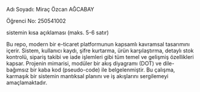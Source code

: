 Adı Soyadı: Miraç Özcan AĞCABAY

Öğrenci No: 250541002

sistemin kısa açıklaması (maks. 5-6 satır)

Bu repo, modern bir e-ticaret platformunun kapsamlı kavramsal tasarımını içerir. Sistem, kullanıcı kaydı, şifre kurtarma, ürün karşılaştırma, detaylı stok kontrolü, sipariş takibi ve iade işlemleri gibi tüm temel ve gelişmiş özellikleri kapsar. Projenin mimarisi, modüler bir akış diyagramı (DOT) ve dile-bağımsız bir kaba kod (pseudo-code) ile belgelenmiştir. Bu çalışma, karmaşık bir sistemin mantıksal planını ve iş akışlarını sergilemeyi amaçlamaktadır.
